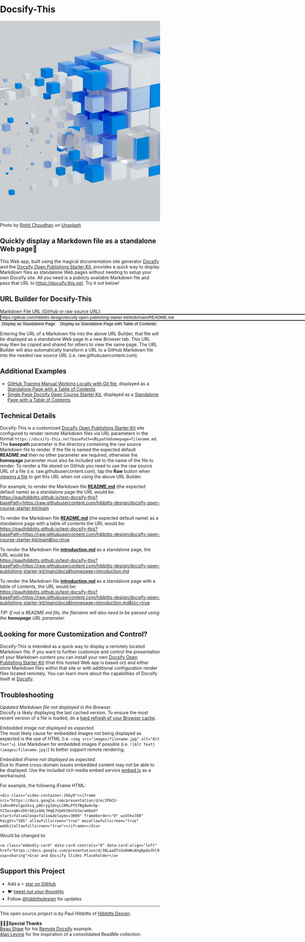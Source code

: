 # Docsify-This

![3D cubes](images/rohit-choudhari-puy-FW4fOJc-unsplash.jpg  ':class=banner-image')  
Photo by <a href="https://unsplash.com/@lilrohit?utm_source=unsplash&utm_medium=referral&utm_content=creditCopyText">Rohit Choudhari</a> on <a href="https://unsplash.com/s/photos/network?utm_source=unsplash&utm_medium=referral&utm_content=creditCopyText">Unsplash</a>

## Quickly display a Markdown file as a standalone Web page🚀

This Web app, built using the magical documentation site generator [Docsify](https://docsify.js.org) and the [Docsify Open Publishing Starter Kit](https://github.com/hibbitts-design/docsify-open-publishing-starter-kit), provides a quick way to display Markdown files as standalone Web pages without needing to setup your own Docsify site. All you need is a publicly available Markdown file and pass that URL to https://docsify.this.net. Try it out below!  

## URL Builder for Docsify-This

Markdown File URL (GitHub or raw source URL):</br>
<input class="myfield" type="URL" autofocus="autofocus" onClick="this.select()" id="text" size="200px" value="https://github.com/hibbitts-design/docsify-open-publishing-starter-kit/blob/main/README.md" /></br>
<input class="button mybutton" style="border:none;" type="button" id="btn" value="Display as Standalone Page" onclick="openURLs(document.getElementById('text').value,false)"/> <input class="button mybutton" style="border:none;" type="button" id="btn" value="Display as Standalone Page with Table of Contents" onclick="openURLs(document.getElementById('text').value,true)"/></br>

Entering the URL of a Markdown file into the above URL Builder, that file will be displayed as a standalone Web page in a new Browser tab. This URL may then be copied and shared for others to view the same page. The URL Builder will also automatically transform a URL to a GitHub Markdown file into the needed raw source URL (i.e. raw.githubusercontent.com).

## Additional Examples

* [GitHub Training Manual Working Locally with Git file](https://github.com/githubtraining/training-manual/blob/main/docs/06_working_locally.md), displayed as a [Standalone Page with a Table of Contents](https://paulhibbitts.github.io/test-docsify-this?basePath=https://raw.githubusercontent.com/githubtraining/training-manual/main/docs&homepage=06_working_locally.md&toc=true#/)
* [Single Page Docsify Open Course Starter Kit](https://github.com/paulhibbitts/cpt-363-user-interface-design/blob/main/README.md), displayed as a [Standalone Page with a Table of Contents](https://paulhibbitts.github.io/test-docsify-this?basePath=https://raw.githubusercontent.com/paulhibbitts/cpt-363-user-interface-design/main&toc=true#/)

## Technical Details

Docsify-This is a customized [Docsify Open Publishing Starter Kit](https://github.com/hibbitts-design/docsify-open-publishing-starter-kit) site configured to render remote Markdown files via URL parameters in the format `https://docsify-this.net?basePath=URLpath&homepage=filename.md`. The **basepath** parameter is the directory containing the raw source Markdown file to render. If the file is named the expected default **README.md** then no other parameter are required, otherwise the **homepage** parameter must also be included set to the name of the file to render. To render a file stored on GitHub you need to use the raw source URL of a file (i.e. raw.githubusercontent.com), tap the **Raw** button when [viewing a file](https://docs.github.com/en/repositories/working-with-files/using-files/viewing-a-file) to get this URL when not using the above URL Builder.  

For example, to render the Markdown file **[README.md](https://github.com/hibbitts-design/docsify-open-course-starter-kit/blob/main/README.md)** (the expected default name) as a standalone page the URL would be:  
https://paulhibbitts.github.io/test-docsify-this?basePath=https://raw.githubusercontent.com/hibbitts-design/docsify-open-course-starter-kit/main

To render the Markdown file **[README.md](https://github.com/hibbitts-design/docsify-open-course-starter-kit/blob/main/README.md)** (the expected default name) as a standalone page with a table of contents the URL would be:  
https://paulhibbitts.github.io/test-docsify-this?basePath=https://raw.githubusercontent.com/hibbitts-design/docsify-open-course-starter-kit/main&toc=true

To render the Markdown file **[introduction.md](https://github.com/hibbitts-design/docsify-open-publishing-starter-kit/blob/main/docs/introduction.md)** as a standalone page, the URL would be:  
https://paulhibbitts.github.io/test-docsify-this?basePath=https://raw.githubusercontent.com/hibbitts-design/docsify-open-publishing-starter-kit/main/docs&homepage=introduction.md

To render the Markdown file **[introduction.md](https://github.com/hibbitts-design/docsify-open-publishing-starter-kit/blob/main/docs/introduction.md)** as a standalone page with a table of contents, the URL would be:  
https://paulhibbitts.github.io/test-docsify-this?basePath=https://raw.githubusercontent.com/hibbitts-design/docsify-open-publishing-starter-kit/main/docs&homepage=introduction.md&toc=true

_TIP: If not a README.md file, the filename will also need to be passed using the **homepage** URL parameter._

## Looking for more Customization and Control?

Docsify-This is intended as a quick way to display a remotely located Markdown file. If you want to further customize and control the presentation of your Markdown content you can install your own [Docsify Open Publishing Starter Kit](https://github.com/hibbitts-design/docsify-open-publishing-starter-kit) (that this hosted Web app is based on) and either store Markdown files within that site or with additional configuration render files located remotely. You can learn more about the capabilities of Docsify itself at [Docsify](https://docsify.js.org).

## Troubleshooting

_Updated Markdown file not displayed in the Browser._  
Docsify is likely displaying the last cached version. To ensure the most recent version of a file is loaded, do a [hard refresh of your Browser cache](https://www.makeuseof.com/hard-refresh-browser/).

_Embedded image not displayed as expected._  
The most likely cause for embedded images not being displayed as expected is the use of HTML (i.e. `<img src="images/filename.jpg" alt="Alt Text">`). Use Markdown for embedded images if possible (i.e. `![Alt Text](images/filename.jpg)`) to better support remote rendering.

_Embedded iFrame not displayed as expected._   
Due to iframe cross-domain issues embedded content may not be able to be displayed. Use the included rich media embed service [embed.ly](https://embed.ly/) as a workaround.  

For example, the following iFrame HTML:  

```
<div class="video-container-16by9"><iframe src="https://docs.google.com/presentation/d/e/2PACX-1vRnnRFelgw1ksq_p8Eryg3dnyLCRRLPf5fBgdwdv9p-tCIwcxqWvzDGrGbjxGHL7HqEJVpmV26ntk3a/embed?start=false&loop=false&delayms=3000" frameborder="0" width=780" height="585" allowfullscreen="true" mozallowfullscreen="true" webkitallowfullscreen="true"></iframe></div>
```

Would be changed to:  

```
<a class="embedly-card" data-card-controls="0" data-card-align="left" href="https://docs.google.com/presentation/d/1BLaaOTsGxDmNcAhg6pdx3hl9IvI8NErg8Oe5ceh83fw/edit?usp=sharing">Grav and Docsify Slides Placeholder</a>
```

## Support this Project

- Add a ⭐️ [star on GitHub](https://github.com/hibbitts-design/docsify-this)
- 🐦 [tweet out your thoughts](https://twitter.com/intent/tweet?text=Check+out+the+Docsify-This+project+at&url=https%3A%2F%2Fgithub.com%2Fhibbitts-design%2Fdocsify-this&hashtags=docsify,remote,markdown,file,webpage)
- Follow [@hibbittsdesign](https://twitter.com/hibbittsdesign) for updates

---

This open source project is by Paul Hibbitts of [Hibbitts Design](https://hibbittsdesign.org/).  

**🙇🏻‍♂️Special Thanks**  
[Beau Shaw](https://github.com/DaddyWarbucks) for his [Remote Docsify](https://github.com/DaddyWarbucks/remote-docsify) example.  
[Alan Levine](https://github.com/cogdog) for the inspiration of a consolidated ReadMe collection.

